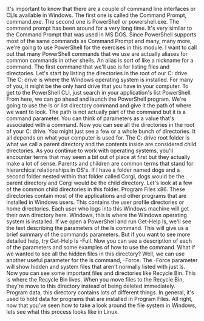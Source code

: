 It's important to know that there are a couple of command line interfaces or CLIs available in Windows. The first one is called the Command Prompt, command.exe. The second one is PowerShell or powershell.exe. The command prompt has been around for a very long time. It's very similar to the Command Prompt that was used in MS DOS. Since PowerShell supports most of the same commands as Command Prompt and many, many more, we're going to use PowerShell for the exercises in this module. I want to call out that many PowerShell commands that we use are actually aliases for common commands in other shells. An alias is sort of like a nickname for a command. The first command that we'll use is for listing files and directories. Let's start by listing the directories in the root of our C: drive. The C: drive is where the Windows operating system is installed. For many of you, it might be the only hard drive that you have in your computer. To get to the PowerShell CLI, just search in your application's list PowerShell. From here, we can go ahead and launch the PowerShell program. We're going to use the ls or list directory command and give it the path of where we want to look. The path is not actually part of the command but it is a command parameter. You can think of parameters as a value that's associated with a command. Now you can see all the directories in the root of your C: drive. You might just see a few or a whole bunch of directories. It all depends on what your computer is used for. The C: drive root folder is what we call a parent directory and the contents inside are considered child directories. As you continue to work with operating systems, you'll encounter terms that may seem a bit out of place at first but they actually make a lot of sense. Parents and children are common terms that stand for hierarchical relationships in OS's. If I have a folder named dogs and a second folder nested within that folder called Corgi, dogs would be the parent directory and Corgi would be the child directory. Let's look at a few of the common child directories in this folder. Program Files x86. These directories contain most of the applications and other programs that are installed in Windows users. This contains the user profile directories or home directories. Each user who logs into this Windows machine will get their own directory here. Windows, this is where the Windows operating system is installed. If we open a PowerShell and run Get-Help ls, we'll see the text describing the parameters of the ls command. This will give us a brief summary of the commands parameters. But if you want to see more detailed help, try Get-Help ls -Full. Now you can see a description of each of the parameters and some examples of how to use the command. What if we wanted to see all the hidden files in this directory? Well, we can use another useful parameter for the ls command, -Force. The -Force parameter will show hidden and system files that aren't normally listed with just ls. Now you can see some important files and directories like Recycle Bin. This is where the Recycle Bin lives. When you move files to the Recycle Bin, they're move to this directory instead of being deleted immediately. Program data, this directory contains lots of different things. In general, it's used to hold data for programs that are installed in Program Files. All right, now that you've seen how to take a look around the file system in Windows, lets see what this process looks like in Linux.
